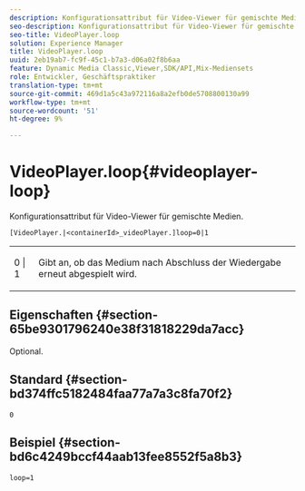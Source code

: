 ```yaml
---
description: Konfigurationsattribut für Video-Viewer für gemischte Medien.
seo-description: Konfigurationsattribut für Video-Viewer für gemischte Medien.
seo-title: VideoPlayer.loop
solution: Experience Manager
title: VideoPlayer.loop
uuid: 2eb19ab7-fc9f-45c1-b7a3-d06a02f8b6aa
feature: Dynamic Media Classic,Viewer,SDK/API,Mix-Mediensets
role: Entwickler, Geschäftspraktiker
translation-type: tm+mt
source-git-commit: 469d1a5c43a972116a8a2efb0de5708800130a99
workflow-type: tm+mt
source-wordcount: '51'
ht-degree: 9%

---
```



# VideoPlayer.loop{#videoplayer-loop}

Konfigurationsattribut für Video-Viewer für gemischte Medien.

`[VideoPlayer.|<containerId>_videoPlayer.]loop=0|1`

<table id="table_2A4F898BBF88417DB0834B7F78637F5D"> 
 <tbody> 
  <tr> 
   <td colname="col1"> <p> <span class="codeph"> 0 | 1</span> </p> </td> 
   <td colname="col2"> <p>Gibt an, ob das Medium nach Abschluss der Wiedergabe erneut abgespielt wird. </p> </td> 
  </tr> 
 </tbody> 
</table>

## Eigenschaften {#section-65be9301796240e38f31818229da7acc}

Optional.

## Standard {#section-bd374ffc5182484faa77a7a3c8fa70f2}

`0`

## Beispiel {#section-bd6c4249bccf44aab13fee8552f5a8b3}

`loop=1`
